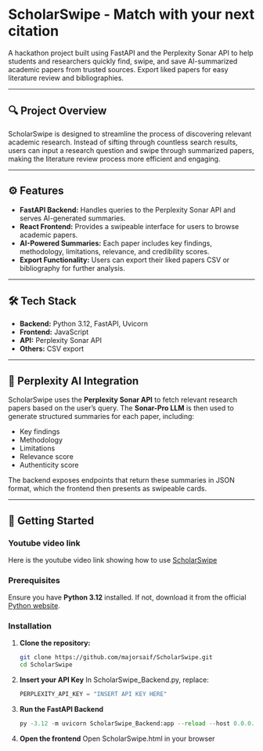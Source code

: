# ScholarSwipe - Match with your next citation

A hackathon project built using FastAPI and the Perplexity Sonar API to help students and researchers quickly find, swipe, and save AI-summarized academic papers from trusted sources. Export liked papers for easy literature review and bibliographies.

---

## 🔍 Project Overview

ScholarSwipe is designed to streamline the process of discovering relevant academic research. Instead of sifting through countless search results, users can input a research question and swipe through summarized papers, making the literature review process more efficient and engaging.

---

## ⚙️ Features

- **FastAPI Backend:** Handles queries to the Perplexity Sonar API and serves AI-generated summaries.  
- **React Frontend:** Provides a swipeable interface for users to browse academic papers.  
- **AI-Powered Summaries:** Each paper includes key findings, methodology, limitations, relevance, and credibility scores.  
- **Export Functionality:** Users can export their liked papers CSV or bibliography for further analysis.

---

## 🛠️ Tech Stack

- **Backend:** Python 3.12, FastAPI, Uvicorn  
- **Frontend:** JavaScript
- **API:** Perplexity Sonar API  
- **Others:** CSV export  

---

## 🤖 Perplexity AI Integration

ScholarSwipe uses the **Perplexity Sonar API** to fetch relevant research papers based on the user’s query. The **Sonar-Pro LLM** is then used to generate structured summaries for each paper, including:

- Key findings  
- Methodology  
- Limitations  
- Relevance score  
- Authenticity score  

The backend exposes endpoints that return these summaries in JSON format, which the frontend then presents as swipeable cards.  

---

## 🚀 Getting Started

### Youtube video link

Here is the youtube video link showing how to use [ScholarSwipe](https://youtu.be/Zqk7BLMhx9I)

### Prerequisites

Ensure you have **Python 3.12** installed. If not, download it from the official [Python website](https://www.python.org/downloads/).

### Installation

1. **Clone the repository:**
   ```bash
   git clone https://github.com/majorsaif/ScholarSwipe.git
   cd ScholarSwipe
2. **Insert your API Key**
   In ScholarSwipe_Backend.py, replace:
   ```python
   PERPLEXITY_API_KEY = "INSERT API KEY HERE"
3. **Run the FastAPI Backend**
   ```python
   py -3.12 -m uvicorn ScholarSwipe_Backend:app --reload --host 0.0.0.0 --port 8000
4. **Open the frontend**
   Open ScholarSwipe.html in your browser
